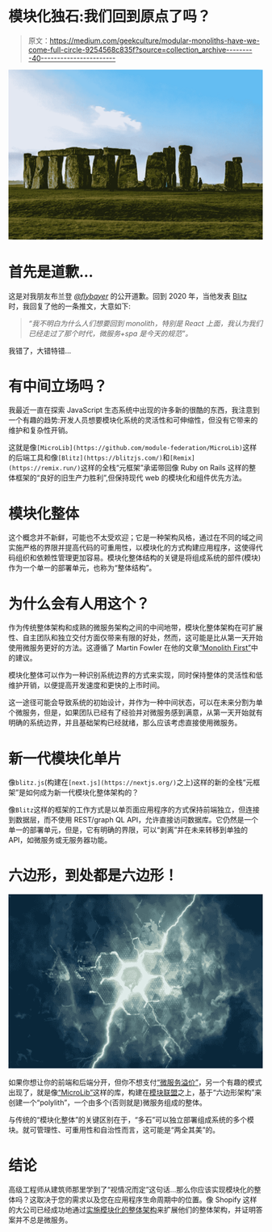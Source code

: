 # 模块化独石:我们回到原点了吗？

> 原文：<https://medium.com/geekculture/modular-monoliths-have-we-come-full-circle-9254568c835f?source=collection_archive---------40----------------------->

![](img/15c2ed4c1c0cb9c4d81d845eaaae0443.png)

# 首先是道歉…

这是对我朋友布兰登 [*@flybayer*](https://twitter.com/flybayer) 的公开道歉。回到 2020 年，当他发表 [Blitz](https://blitzjs.com/) 时，我回复了他的一条推文，大意如下:

> *“我不明白为什么人们想要回到 monolith，特别是 React 上面，我认为我们已经走过了那个时代，微服务+spa 是今天的规范”。*

我错了，大错特错…

# 有中间立场吗？

我最近一直在探索 JavaScript 生态系统中出现的许多新的很酷的东西，我注意到一个有趣的趋势:开发人员想要模块化系统的灵活性和可伸缩性，但没有它带来的维护和复杂性开销。

这就是像`[MicroLib](https://github.com/module-federation/MicroLib)`这样的后端工具和像`[Blitz](https://blitzjs.com/)`和`[Remix](https://remix.run/)`这样的全栈“元框架”承诺带回像 Ruby on Rails 这样的整体框架的“良好的旧生产力胜利”,但保持现代 web 的模块化和组件优先方法。

# 模块化整体

这个概念并不新鲜，可能也不太受欢迎；它是一种架构风格，通过在不同的域之间实施严格的界限并提高代码的可重用性，以模块化的方式构建应用程序，这使得代码组织和依赖性管理更加容易。模块化整体结构的关键是将组成系统的部件(模块)作为一个单一的部署单元，也称为“整体结构”。

# 为什么会有人用这个？

作为传统整体架构和成熟的微服务架构之间的中间地带，模块化整体架构在可扩展性、自主团队和独立交付方面仅带来有限的好处，然而，这可能是比从第一天开始使用微服务更好的方法。这遵循了 Martin Fowler 在他的文章[“Monolith First”](https://martinfowler.com/bliki/MonolithFirst.html)中的建议。

模块化整体可以作为一种识别系统边界的方式来实现，同时保持整体的灵活性和低维护开销，以便提高开发速度和更快的上市时间。

这一途径可能会导致系统的初始设计，并作为一种中间状态，可以在未来分割为单个微服务，但是，如果团队已经有了经验并对微服务感到满意，从第一天开始就有明确的系统边界，并且基础架构已经就绪，那么应该考虑直接使用微服务。

# 新一代模块化单片

像`blitz.js`(构建在`[next.js](https://nextjs.org/)`之上)这样的新的全栈“元框架”是如何成为新一代模块化整体架构的？

像`Blitz`这样的框架的工作方式是以单页面应用程序的方式保持前端独立，但连接到数据层，而不使用 REST/graph QL API，允许直接访问数据库。它仍然是一个单一的部署单元，但是，它有明确的界限，可以“剥离”并在未来转移到单独的 API，如微服务或无服务器功能。

# 六边形，到处都是六边形！

![](img/8fcf7a7568fc6322fa3ec68ad1f367fb.png)

如果你想让你的前端和后端分开，但你不想支付[“微服务溢价”](https://martinfowler.com/bliki/MicroservicePremium.html)，另一个有趣的模式出现了，就是像[“MicroLib”](https://github.com/module-federation/MicroLib)这样的库，构建在[模块联盟](https://webpack.js.org/concepts/module-federation/)之上，基于“六边形架构”来创建一个“polylith”，一个由多个(否则就是)微服务组成的整体。

与传统的“模块化整体”的关键区别在于，“多石”可以独立部署组成系统的多个模块。就可管理性、可重用性和自治性而言，这可能是“两全其美”的。

# 结论

高级工程师从建筑师那里学到了“视情况而定”这句话…那么你应该实现模块化的整体吗？这取决于您的需求以及您在应用程序生命周期中的位置。像 Shopify 这样的大公司已经成功地通过[实施模块化的整体架构](https://shopify.engineering/deconstructing-monolith-designing-software-maximizes-developer-productivity)来扩展他们的整体架构，并证明答案并不总是微服务。